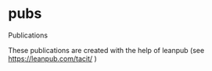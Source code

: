 # pubs
Publications

These publications are created with the help of leanpub (see https://leanpub.com/tacit/ )
